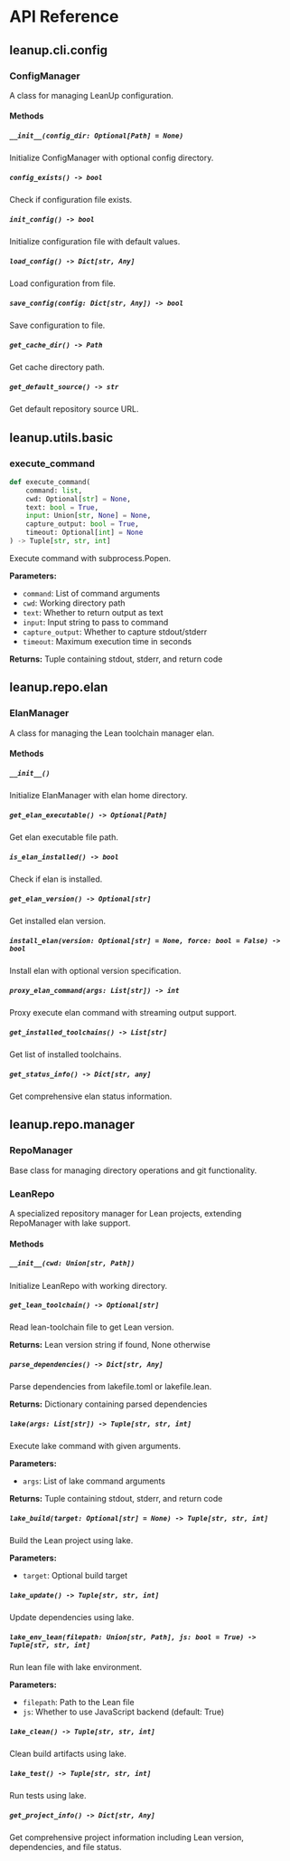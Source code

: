 # API Reference

## leanup.cli.config

### ConfigManager

A class for managing LeanUp configuration.

#### Methods

##### `__init__(config_dir: Optional[Path] = None)`
Initialize ConfigManager with optional config directory.

##### `config_exists() -> bool`
Check if configuration file exists.

##### `init_config() -> bool`
Initialize configuration file with default values.

##### `load_config() -> Dict[str, Any]`
Load configuration from file.

##### `save_config(config: Dict[str, Any]) -> bool`
Save configuration to file.

##### `get_cache_dir() -> Path`
Get cache directory path.

##### `get_default_source() -> str`
Get default repository source URL.

## leanup.utils.basic

### execute_command

```python
def execute_command(
    command: list,
    cwd: Optional[str] = None,
    text: bool = True,
    input: Union[str, None] = None,
    capture_output: bool = True,
    timeout: Optional[int] = None
) -> Tuple[str, str, int]
```

Execute command with subprocess.Popen.

**Parameters:**
- `command`: List of command arguments
- `cwd`: Working directory path
- `text`: Whether to return output as text
- `input`: Input string to pass to command
- `capture_output`: Whether to capture stdout/stderr
- `timeout`: Maximum execution time in seconds

**Returns:**
Tuple containing stdout, stderr, and return code

## leanup.repo.elan

### ElanManager

A class for managing the Lean toolchain manager elan.

#### Methods

##### `__init__()`
Initialize ElanManager with elan home directory.

##### `get_elan_executable() -> Optional[Path]`
Get elan executable file path.

##### `is_elan_installed() -> bool`
Check if elan is installed.

##### `get_elan_version() -> Optional[str]`
Get installed elan version.

##### `install_elan(version: Optional[str] = None, force: bool = False) -> bool`
Install elan with optional version specification.

##### `proxy_elan_command(args: List[str]) -> int`
Proxy execute elan command with streaming output support.

##### `get_installed_toolchains() -> List[str]`
Get list of installed toolchains.

##### `get_status_info() -> Dict[str, any]`
Get comprehensive elan status information.

## leanup.repo.manager

### RepoManager

Base class for managing directory operations and git functionality.

### LeanRepo

A specialized repository manager for Lean projects, extending RepoManager with lake support.

#### Methods

##### `__init__(cwd: Union[str, Path])`
Initialize LeanRepo with working directory.

##### `get_lean_toolchain() -> Optional[str]`
Read lean-toolchain file to get Lean version.

**Returns:**
Lean version string if found, None otherwise

##### `parse_dependencies() -> Dict[str, Any]`
Parse dependencies from lakefile.toml or lakefile.lean.

**Returns:**
Dictionary containing parsed dependencies

##### `lake(args: List[str]) -> Tuple[str, str, int]`
Execute lake command with given arguments.

**Parameters:**
- `args`: List of lake command arguments

**Returns:**
Tuple containing stdout, stderr, and return code

##### `lake_build(target: Optional[str] = None) -> Tuple[str, str, int]`
Build the Lean project using lake.

**Parameters:**
- `target`: Optional build target

##### `lake_update() -> Tuple[str, str, int]`
Update dependencies using lake.

##### `lake_env_lean(filepath: Union[str, Path], js: bool = True) -> Tuple[str, str, int]`
Run lean file with lake environment.

**Parameters:**
- `filepath`: Path to the Lean file
- `js`: Whether to use JavaScript backend (default: True)

##### `lake_clean() -> Tuple[str, str, int]`
Clean build artifacts using lake.

##### `lake_test() -> Tuple[str, str, int]`
Run tests using lake.

##### `get_project_info() -> Dict[str, Any]`
Get comprehensive project information including Lean version, dependencies, and file status.